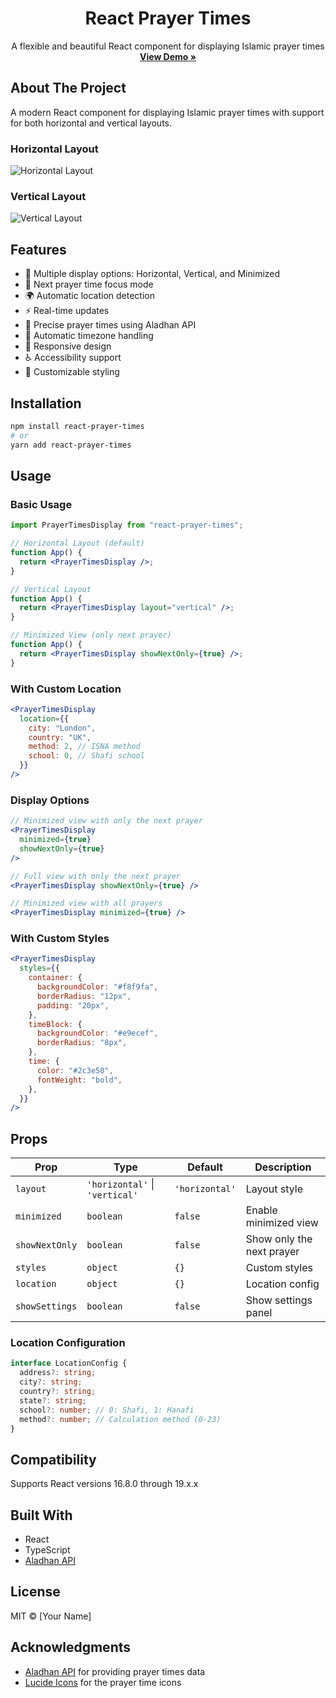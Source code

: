 <div align="center">
  <h1>React Prayer Times</h1>
  
  <p align="center">
    A flexible and beautiful React component for displaying Islamic prayer times
    <br />
    <a href="https://islamic-prayer-times-demo.vercel.app/"><strong>View Demo »</strong></a>
  </p>
</div>

## About The Project

A modern React component for displaying Islamic prayer times with support for both horizontal and vertical layouts.

### Horizontal Layout

![Horizontal Layout](screenshot.png)

### Vertical Layout

![Vertical Layout](screenshot.png)

## Features

- 🎨 Multiple display options: Horizontal, Vertical, and Minimized
- 🎯 Next prayer time focus mode
- 🌍 Automatic location detection
- ⚡ Real-time updates
- 🎯 Precise prayer times using Aladhan API
- 🔄 Automatic timezone handling
- 📱 Responsive design
- ♿ Accessibility support
- 💅 Customizable styling

## Installation

```bash
npm install react-prayer-times
# or
yarn add react-prayer-times
```

## Usage

### Basic Usage

```jsx
import PrayerTimesDisplay from "react-prayer-times";

// Horizontal Layout (default)
function App() {
  return <PrayerTimesDisplay />;
}

// Vertical Layout
function App() {
  return <PrayerTimesDisplay layout="vertical" />;
}

// Minimized View (only next prayer)
function App() {
  return <PrayerTimesDisplay showNextOnly={true} />;
}
```

### With Custom Location

```jsx
<PrayerTimesDisplay
  location={{
    city: "London",
    country: "UK",
    method: 2, // ISNA method
    school: 0, // Shafi school
  }}
/>
```

### Display Options

```jsx
// Minimized view with only the next prayer
<PrayerTimesDisplay
  minimized={true}
  showNextOnly={true}
/>

// Full view with only the next prayer
<PrayerTimesDisplay showNextOnly={true} />

// Minimized view with all prayers
<PrayerTimesDisplay minimized={true} />
```

### With Custom Styles

```jsx
<PrayerTimesDisplay
  styles={{
    container: {
      backgroundColor: "#f8f9fa",
      borderRadius: "12px",
      padding: "20px",
    },
    timeBlock: {
      backgroundColor: "#e9ecef",
      borderRadius: "8px",
    },
    time: {
      color: "#2c3e50",
      fontWeight: "bold",
    },
  }}
/>
```

## Props

| Prop           | Type                           | Default        | Description               |
| -------------- | ------------------------------ | -------------- | ------------------------- |
| `layout`       | `'horizontal'` \| `'vertical'` | `'horizontal'` | Layout style              |
| `minimized`    | `boolean`                      | `false`        | Enable minimized view     |
| `showNextOnly` | `boolean`                      | `false`        | Show only the next prayer |
| `styles`       | `object`                       | `{}`           | Custom styles             |
| `location`     | `object`                       | `{}`           | Location config           |
| `showSettings` | `boolean`                      | `false`        | Show settings panel       |

### Location Configuration

```typescript
interface LocationConfig {
  address?: string;
  city?: string;
  country?: string;
  state?: string;
  school?: number; // 0: Shafi, 1: Hanafi
  method?: number; // Calculation method (0-23)
}
```

## Compatibility

Supports React versions 16.8.0 through 19.x.x

## Built With

- React
- TypeScript
- [Aladhan API](https://aladhan.com/prayer-times-api)

## License

MIT © [Your Name]

## Acknowledgments

- [Aladhan API](https://aladhan.com/prayer-times-api) for providing prayer times data
- [Lucide Icons](https://lucide.dev/) for the prayer time icons
